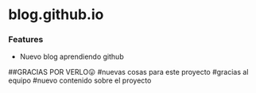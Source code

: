 # blog.github.io
### Features

- Nuevo blog aprendiendo github

##GRACIAS POR VERLO:stuck_out_tongue:
#nuevas cosas para este proyecto
#gracias al equipo
#nuevo contenido sobre el proyecto